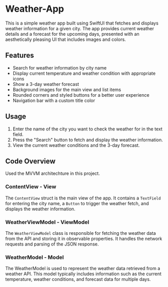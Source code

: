 # Weather-App

This is a simple weather app built using SwiftUI that fetches and displays weather information for a given city. The app provides current weather details and a forecast for the upcoming days, presented with an aesthetically pleasing UI that includes images and colors.

## Features

- Search for weather information by city name
- Display current temperature and weather condition with appropriate icons
- Show a 3-day weather forecast
- Background images for the main view and list items
- Rounded corners and styled buttons for a better user experience
- Navigation bar with a custom title color

## Usage

1. Enter the name of the city you want to check the weather for in the text field.
2. Press the "Search" button to fetch and display the weather information.
3. View the current weather conditions and the 3-day forecast.

## Code Overview

Used the MVVM architechture in this project.

### ContentView - View

The `ContentView` struct is the main view of the app. It contains a `TextField` for entering the city name, a `Button` to trigger the weather fetch, and displays the weather information.

### WeatherViewModel - ViewModel

The `WeatherViewModel` class is responsible for fetching the weather data from the API and storing it in observable properties. It handles the network requests and parsing of the JSON response.

### WeatherModel - Model

The WeatherModel is used to represent the weather data retrieved from a weather API. This model typically includes information such as the current temperature, weather conditions, and forecast data for multiple days.

